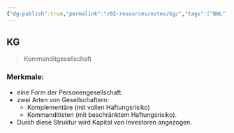 ```yaml
---
{"dg-publish":true,"permalink":"/02-resources/notes/kg/","tags":["BWL"],"noteIcon":"","updated":"2025-08-26T16:35:05.000+02:00"}
---
```


## KG 
> Kommanditgesellschaft

### Merkmale:

- eine Form der Personengesellschaft.
- zwei Arten von Gesellschaftern:
	- Komplementäre (mit vollen Haftungsrisiko)
	- Kommanditisten (mit beschränktem Haftungsrisiko).
- Durch diese Struktur wird Kapital von Investoren angezogen.